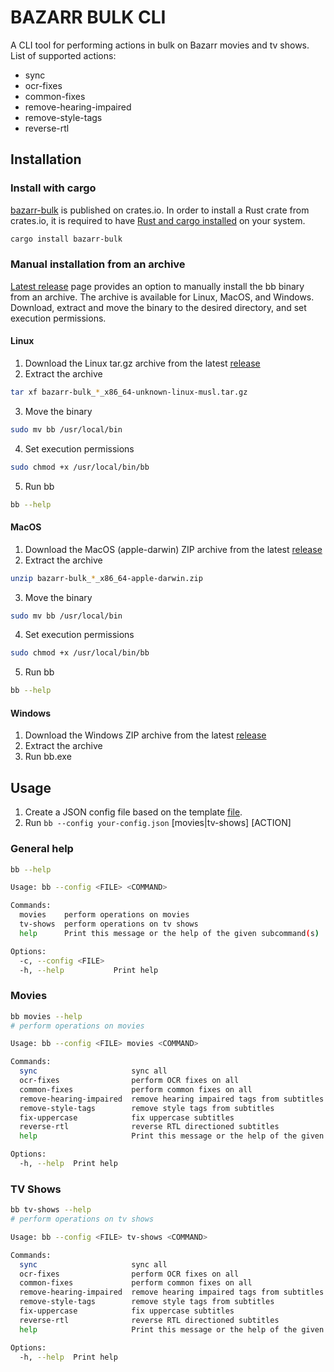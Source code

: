 # BAZARR BULK CLI

A CLI tool for performing actions in bulk on Bazarr movies and tv shows.
List of supported actions:
- sync
- ocr-fixes
- common-fixes
- remove-hearing-impaired
- remove-style-tags
- reverse-rtl

## Installation

### Install with cargo

[bazarr-bulk](https://crates.io/crates/bazarr-bulk) is published on crates.io.
In order to install a Rust crate from crates.io, it is required to have [Rust and cargo installed](https://doc.rust-lang.org/cargo/getting-started/installation.html) on your system.

```sh
cargo install bazarr-bulk
```

### Manual installation from an archive

[Latest release](https://github.com/mateoradman/bazarr-bulk/releases/latest) page provides an option to manually install the bb binary from an archive. The archive is available for Linux, MacOS, and Windows.
Download, extract and move the binary to the desired directory, and set execution permissions.

#### Linux

1. Download the Linux tar.gz archive from the latest [release](https://github.com/mateoradman/bazarr-bulk/releases/latest)
2. Extract the archive

```sh
tar xf bazarr-bulk_*_x86_64-unknown-linux-musl.tar.gz
```

3. Move the binary

```sh
sudo mv bb /usr/local/bin
```

4. Set execution permissions

```sh
sudo chmod +x /usr/local/bin/bb
```

5. Run bb

```sh
bb --help
```

#### MacOS

1. Download the MacOS (apple-darwin) ZIP archive from the latest [release](https://github.com/mateoradman/bazarr-bulk/releases/latest)
2. Extract the archive

```sh
unzip bazarr-bulk_*_x86_64-apple-darwin.zip
```

3. Move the binary

```sh
sudo mv bb /usr/local/bin
```

4. Set execution permissions

```sh
sudo chmod +x /usr/local/bin/bb
```

5. Run bb

```sh
bb --help
```

#### Windows

1. Download the Windows ZIP archive from the latest [release](https://github.com/mateoradman/bazarr-bulk/releases/latest)
2. Extract the archive
3. Run bb.exe


## Usage
1. Create a JSON config file based on the template [file](./examples/config.json).
2. Run `bb --config your-config.json` [movies|tv-shows] [ACTION]

### General help
```bash
bb --help

Usage: bb --config <FILE> <COMMAND>

Commands:
  movies    perform operations on movies
  tv-shows  perform operations on tv shows
  help      Print this message or the help of the given subcommand(s)

Options:
  -c, --config <FILE>
  -h, --help           Print help
```

### Movies

```bash
bb movies --help
# perform operations on movies

Usage: bb --config <FILE> movies <COMMAND>

Commands:
  sync                     sync all
  ocr-fixes                perform OCR fixes on all
  common-fixes             perform common fixes on all
  remove-hearing-impaired  remove hearing impaired tags from subtitles
  remove-style-tags        remove style tags from subtitles
  fix-uppercase            fix uppercase subtitles
  reverse-rtl              reverse RTL directioned subtitles
  help                     Print this message or the help of the given subcommand(s)

Options:
  -h, --help  Print help
```


### TV Shows

```bash
bb tv-shows --help
# perform operations on tv shows

Usage: bb --config <FILE> tv-shows <COMMAND>

Commands:
  sync                     sync all
  ocr-fixes                perform OCR fixes on all
  common-fixes             perform common fixes on all
  remove-hearing-impaired  remove hearing impaired tags from subtitles
  remove-style-tags        remove style tags from subtitles
  fix-uppercase            fix uppercase subtitles
  reverse-rtl              reverse RTL directioned subtitles
  help                     Print this message or the help of the given subcommand(s)

Options:
  -h, --help  Print help
```
